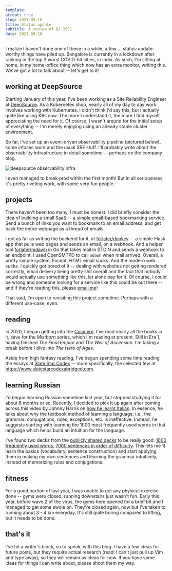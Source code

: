 ```yaml
---
template:
atroot: true
slug: 2021-05-10
title: Status update
subtitle: A review of Q1 2021
date: 2021-05-10
---
```


I realize I haven't done one of these in a while, a few ...
status-update-worthy things have piled up. Bangalore is currently in a
lockdown after ranking in the top 3 worst COVID-hit cities, in India. As
such, I'm sitting at home, in my home-office thing which now has an
extra monitor, writing this. We've got a lot to talk about -- let's get
to it!

## working at DeepSource

Starting January of this year, I've been working as a Site Reliability
Engineer at [DeepSource](https://deepsource.io). As a Kubernetes shop,
nearly all of my day to day work involves working with Kubernetes. I
didn't think I'd say this, but I actually quite like using K8s now. The
more I understand it, the more I find myself appreciating the need for
it. Of course, I wasn't around for the initial setup of everything --
I'm merely enjoying using an already stable cluster environment.

So far, I've set up an event-driven observability pipeline (pictured
below), some infosec work and the usual SRE stuff. I'll probably write
about the observability infrastructure in detail sometime -- perhaps on
the company blog.

![deepsource observability infra](https://cdn.icyphox.sh/vgPL9.png)

I even managed to break prod within the first month! But in all
seriousness, it's pretty riveting work, with some very fun people.

## projects

There haven't been too many, I must be honest. I did briefly consider
the idea of building a small SaaS -- a simple email-based bookmarking
service. Send a bunch of links you want to bookmark to an email address,
and get back the entire webpage as a thread of emails. 

I got as far as writing the backend for it, at
[forlater/donkey](https://git.icyphox.sh/forlater/donkey) -- a simple
Flask app that pulls web pages and sends an email, on a webhook. And a
helper tool [forlater/mdawh](https://git.icyphox.sh/forlater/mdawh) in
Go that takes mail in STDIN and sends a webhook to an endpoint. I used
OpenSMTPD to call `mdawh` when mail arrived. Overall, a pretty simple
system. Except, HTML email sucks. And the modern web sucks. I quickly
got bored of it -- dealing with websites not getting rendered correctly,
email delivery being pretty shit overall and the fact that nobody would
actually use something like this, let alone pay for it. Of course, I
could be wrong and someone looking for a service like this could be out
there -- and if they're reading this, please [email
me](mailto:x@icyphox.sh)!

That said, I'm open to revisiting this project sometime. Perhaps with a
different use-case, even.

## reading

In 2020, I began getting into the
[Cosmere](https://coppermind.net/wiki/Cosmere). I've read nearly all the
books in it, save for the _Mistborn_ series, which I'm reading at
present. Still in Era 1, having finished _The Final Empire_ and _The
Well of Ascension_. I'm taking a break before I dive into _The Hero of
Ages_.

Aside from high fantasy reading, I've begun spending some time reading
the essays at [Slate Star Codex](https://slatestarcodex.com) -- more
specifically, the selected few at
https://www.slatestarcodexabridged.com.

## learning Russian

I'd begun learning Russian sometime last year, but stopped studying it
for about 6 months or so. Recently, I decided to pick it up again after
coming across this video by Johnny Harris on [how he learnt
Italian](https://www.youtube.com/watch?v=3i1lNJPY-4Q). In essence, he
talks about why the textbook method of learning a language, i.e., the
grammar: conjugations, rules, exceptions, etc. is ineffective. Instead,
he suggests starting with learning the 1000 most frequently used words
in that language which helps build an intuition for the language. 

I've found two decks from the [publicly shared
decks](https://ankiweb.net/shared/decks/) to be really good:
[1000 frequently used words](https://ankiweb.net/shared/info/1545956138),
[7000 sentences in order of
difficulty](https://ankiweb.net/shared/info/549290451). This lets me 1)
learn the basics (vocabulary, sentence construction) and start applying
them in making my own sentences and learning the grammar intuitively,
instead of memorizing rules and conjugations.

## fitness

For a good portion of last year, I was unable to get any physical
exercise done -- gyms were closed, running downstairs just wasn't fun.
Early this year, before wave 2 of the virus, the gyms here opened for a
brief bit and I managed to get some swole on. They're closed again, now
but I've taken to running about 3 - 4 km everyday. It's still quite
boring compared to lifting, but it needs to be done.

## that's it

I've hit a writer's block, so to speak, with this blog. I have a few
ideas for future posts, but they require actual research (read: I can't
just pull up Vim and type away), so they will remain as ideas for now.
If you have some ideas for things I can write about, please shoot them
my way.
